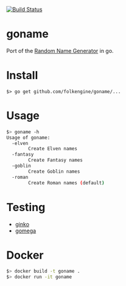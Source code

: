 [![Build Status](https://api.travis-ci.org/folkengine/goname.svg?branch=master)](https://travis-ci.org/folkengine/goname)

# goname
Port of the [Random Name Generator](https://github.com/folkengine/random_name_generator) in go.

# Install

```
$> go get github.com/folkengine/goname/...
```

# Usage

```bash
$> goname -h
Usage of goname:
  -elven
    	Create Elven names
  -fantasy
    	Create Fantasy names
  -goblin
    	Create Goblin names
  -roman
    	Create Roman names (default)
```

# Testing

* [ginko](https://github.com/onsi/ginkgo)
* [gomega](https://github.com/onsi/gomega)

# Docker 

```bash
$> docker build -t goname .
$> docker run -it goname
```